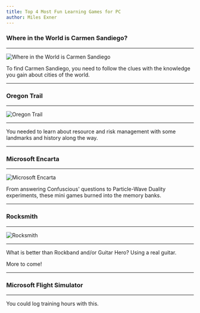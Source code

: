 ```yaml
---
title: Top 4 Most Fun Learning Games for PC
author: Miles Exner
---
```

### Where in the World is Carmen Sandiego?
***
![Where in the World is Carmen Sandiego](http://www.bestoldgames.net/img/ss/where-in-the-world-is-carmen-sandiego/where-in-the-world-is-carmen-sandiego-ss2.png)

To find Carmen Sandiego, you need to follow the clues with the knowledge you gain about cities of the world.

***
### Oregon Trail
***
![Oregon Trail](https://thisisshagg.files.wordpress.com/2010/09/river2.png)

***
You needed to learn about resource and risk management with some landmarks and history along the way.

***
### Microsoft Encarta
***
![Microsoft Encarta](http://www.cdaccess.com/gifs/pc/front/large/msenca96.gif)

From answering Confuscious' questions to Particle-Wave Duality experiments, these mini games burned into the memory banks.

***
### Rocksmith
***
![Rocksmith](https://upload.wikimedia.org/wikipedia/en/a/ae/Rocksmith_2014_cover.jpg)

***

What is better than Rockband and/or Guitar Hero? Using a real guitar.

More to come!
***
### Microsoft Flight Simulator
***
You could log training hours with this.

